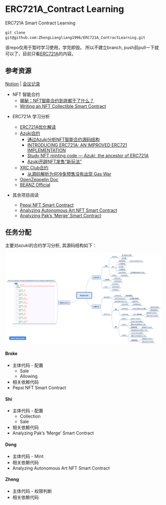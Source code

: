 # ERC721A_Contract Learning
ERC721A Smart Contract Learning

```
git clone git@github.com:ZhengLiangliang1996/ERC721A_ContractLearning.git
```

该repo仅用于暂时学习使用，学完即毁。 所以不建立branch, push前pull一下就可以了，目前只看[ERC721A](https://github.com/chiru-labs/ERC721A)的内容。

## 参考资源

[Notion](https://www.notion.so/2f2afa5537694925bff9f65620074488?v=41da66d4b59b4f96b9af16457f90b315) | [会议记录](https://docs.google.com/document/d/10WyNty4sE3-SFWbtIElD5LGpclcnBcJvTsz4U5k231M/edit#)

* NFT 智能合约
  * [揭秘：NFT智能合约到底都干了什么？](https://blog.csdn.net/vigor2323/article/details/122711205)
  * [Writing an NFT Collectible Smart Contract](https://dev.to/rounakbanik/writing-an-nft-collectible-smart-contract-2nh8)

+ ERC721A 学习分析
  + [ERC721A优化解读](https://mirror.xyz/franx.eth/kO0viMZuYfUOOGUfDDSFLrfMxrwwY0g3TW4eHDerqm8)
  + [Azuki合约](https://etherscan.io/address/0xed5af388653567af2f388e6224dc7c4b3241c544#code#F4#L5)
    + [通过Azuki分析NFT智能合约源码结构](https://mirror.xyz/fancyalex.eth/3FpkIrY7WptOmnm35sXuVsQvVjmJ_DISX_-oXo-UQHw)
    + [INTRODUCING ERC721A: AN IMPROVED ERC721 IMPLEMENTATION](https://www.azuki.com/erc721a)
    + [Study NFT minting code — Azuki, the ancestor of ERC721A](https://medium.com/coinmonks/study-nft-minting-code-azuki-the-ancestor-of-erc721a-bf94ce211039)
    + [Azuki开辟NFT发售“新玩法”](https://mirror.xyz/0x0Ec8947fe8685fE1e368e3f729843F41De4A18E6/WreRLBDM6eI9Olv3tjXYJo_HlP65ktcoszzXmmMiORk)
  + [XRC Club合约](https://etherscan.io/address/0x534d37c630b7e4d2a6c1e064f3a2632739e9ee04#code#F13#L1)
    + [从源码解析为何冷兔预售没有出现 Gas War](https://mirror.xyz/davidcai.eth/cO1XOsvg0NvW9um1unIip7okeK6r1LaZ5FzbhTG9CSg)
  + [OpenZeppelin Doc](https://docs.openzeppelin.com)
  + [BEANZ Official](https://etherscan.io/address/0x306b1ea3ecdf94ab739f1910bbda052ed4a9f949#code)

+ 其余项目阅读
  + [Pepsi NFT Smart Contract](https://betterprogramming.pub/nft-beginner-tutorial-pepsi-nft-smart-contract-explained-962721b7361a)
  + [Analyzing Autonomous Art NFT Smart Contract](https://betterprogramming.pub/analyzing-autonomous-art-nft-smart-contract-aa4547b31eb3)
  + [Analyzing Pak’s ‘Merge’ Smart Contract](https://betterprogramming.pub/analyzing-paks-merge-smart-contract-7e437b66077c)

## 任务分配

主要对azuki的合约学习分析, 其源码结构如下：

![图解Azuki.sol源码结构](./图解Azuki.sol源码结构.png)

#### Broke
+ 主体代码 - 配置
  + Sale
  + Allowing
+ 相关依赖代码
+ Pepsi NFT Smart Contract

#### Shi
+ 主体代码 - 配置
  + Collection
  + Sale
+ 相关依赖代码
+ Analyzing Pak’s ‘Merge’ Smart Contract

#### Dong
+ 主体代码 - Mint
+ 相关依赖代码	
+ Analyzing Autonomous Art NFT Smart Contract

#### Zheng 
+ 主体代码 - 权限判断
+ 相关依赖代码
